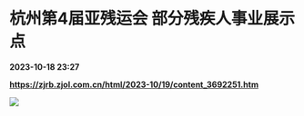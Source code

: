 # 杭州第4届亚残运会 部分残疾人事业展示点

**2023-10-18 23:27**

**https://zjrb.zjol.com.cn/html/2023-10/19/content_3692251.htm**

![](https://zjrb.zjol.com.cn/images/2023-10/19/zjrb2023101900005v03b006.jpg)